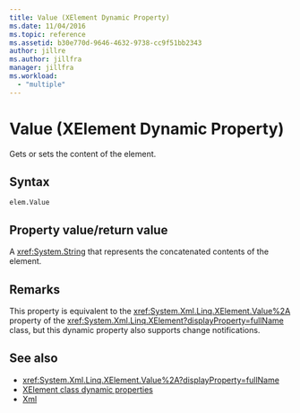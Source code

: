 ```yaml
---
title: Value (XElement Dynamic Property)
ms.date: 11/04/2016
ms.topic: reference
ms.assetid: b30e770d-9646-4632-9738-cc9f51bb2343
author: jillre
ms.author: jillfra
manager: jillfra
ms.workload:
  - "multiple"
---
```

# Value (XElement Dynamic Property)

Gets or sets the content of the element.

## Syntax

```xaml
elem.Value
```

## Property value/return value

A <xref:System.String> that represents the concatenated contents of the element.

## Remarks

This property is equivalent to the <xref:System.Xml.Linq.XElement.Value%2A> property of the <xref:System.Xml.Linq.XElement?displayProperty=fullName> class, but this dynamic property also supports change notifications.

## See also

- <xref:System.Xml.Linq.XElement.Value%2A?displayProperty=fullName>
- [XElement class dynamic properties](../designers/attribute-xelement-dynamic-property.md)
- [Xml](../designers/xml-xelement-dynamic-property.md)